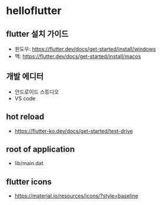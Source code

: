 # helloflutter

## flutter 설치 가이드
- 윈도우: https://flutter.dev/docs/get-started/install/windows
- 맥: https://flutter.dev/docs/get-started/install/macos

## 개발 에디터
- 안드로이드 스튜디오
- VS code

## hot reload
- https://flutter-ko.dev/docs/get-started/test-drive

## root of application
- lib/main.dat

## flutter icons
- https://material.io/resources/icons/?style=baseline
